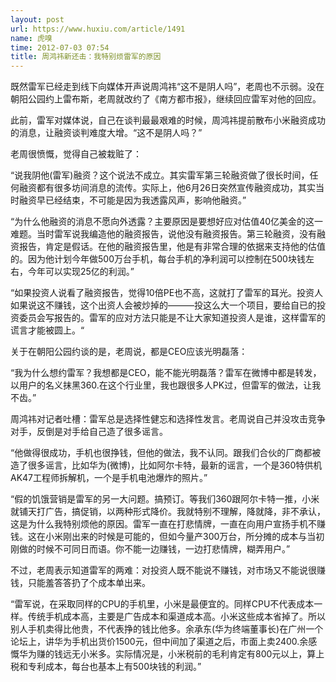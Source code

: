 ```yaml
---
layout: post
url: https://www.huxiu.com/article/1491
name: 虎嗅
time: 2012-07-03 07:54
title: 周鸿祎新还击：我特别烦雷军的原因
---
```

既然雷军已经走到线下向媒体开声说周鸿祎“这不是阴人吗”，老周也不示弱。没在朝阳公园约上雷布斯，老周就改约了《南方都市报》，继续回应雷军对他的回应。

此前，雷军对媒体说，自己在谈判最最艰难的时候，周鸿祎提前散布小米融资成功的消息，让融资谈判难度大增。“这不是阴人吗？”

老周很愤慨，觉得自己被栽赃了：

“说我阴他(雷军)融资？这个说法不成立。其实雷军第三轮融资做了很长时间，任何融资都有很多坊间消息的流传。实际上，他6月26日突然宣传融资成功，其实当时融资早已经结束，不可能是因为我透露风声，影响他融资。”

“为什么他融资的消息不愿向外透露？主要原因是要想好应对估值40亿美金的这一难题。当时雷军说我编造他的融资报告，说他没有融资报告。第三轮融资，没有融资报告，肯定是假话。在他的融资报告里，他是有非常合理的依据来支持他的估值的。因为他计划今年做500万台手机，每台手机的净利润可以控制在500块钱左右，今年可以实现25亿的利润。”

“如果投资人说看了融资报告，觉得10倍PE也不高，这就打了雷军的耳光。投资人如果说这不赚钱，这个出资人会被炒掉的———投这么大一个项目，要给自已的投资委员会写报告的。雷军的应对方法只能是不让大家知道投资人是谁，这样雷军的谎言才能被圆上。“

关于在朝阳公园约谈的是，老周说，都是CEO应该光明磊落：

“我为什么想约雷军？我想都是CEO，能不能光明磊落？雷军在微博中都是转发，以用户的名义抹黑360.在这个行业里，我也跟很多人PK过，但雷军的做法，让我不齿。”

周鸿祎对记者吐槽：雷军总是选择性健忘和选择性发言。老周说自己并没攻击竞争对手，反倒是对手给自己造了很多谣言。

“他做得很成功，手机也很挣钱，但他的做法，我不认同。跟我们合伙的厂商都被造了很多谣言，比如华为(微博)，比如阿尔卡特，最新的谣言，一个是360特供机AK47工程师拆解机，一个是手机电池爆炸的照片。”

“假的饥饿营销是雷军的另一大问题。搞预订。等我们360跟阿尔卡特一推，小米就铺天打广告，搞促销，以两种形式降价。我就特别不理解，降就降，非不承认，这是为什么我特别烦他的原因。雷军一直在打悲情牌，一直在向用户宣扬手机不赚钱。这在小米刚出来的时候是可能的，但如今量产300万台，所分摊的成本与当初刚做的时候不可同日而语。你不能一边赚钱，一边打悲情牌，糊弄用户。”

不过，老周表示知道雷军的两难：对投资人既不能说不赚钱，对市场又不能说很赚钱，只能羞答答扔了个成本单出来。

“雷军说，在采取同样的CPU的手机里，小米是最便宜的。同样CPU不代表成本一样。传统手机成本高，主要是广告成本和渠道成本高。小米这些成本省掉了。所以别人手机卖得比他贵，不代表挣的钱比他多。余承东(华为终端董事长)在广州一个论坛上，讲华为手机出货价1500元，但中间加了渠道之后，市面上卖2400.余感慨华为赚的钱远无小米多。实际情况是，小米税前的毛利肯定有800元以上，算上税和专利成本，每台也基本上有500块钱的利润。”


